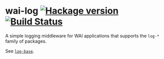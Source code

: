 # wai-log [![Hackage version](https://img.shields.io/hackage/v/wai-log.svg?label=Hackage)](https://hackage.haskell.org/package/wai-log) [![Build Status](https://secure.travis-ci.org/scrive/wai-log.svg?branch=master)](http://travis-ci.org/scrive/wai-log)

A simple logging middleware for WAI applications that supports the `log-*`
family of packages.

See [`log-base`](https://hackage.haskell.org/package/log-base).
